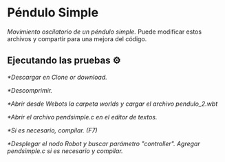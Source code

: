 # Péndulo Simple
_Movimiento oscilatorio de un péndulo simple._
Puede modificar estos archivos y compartir para una mejora del código.

## Ejecutando las pruebas ⚙️
_*Descargar en Clone or download._

_*Descomprimir._

_*Abrir desde Webots la carpeta worlds y cargar el archivo pendulo_2.wbt_

_*Abrir el archivo pendsimple.c en el editor de textos._

_*Si es necesario, compilar. (F7)_

_*Desplegar el nodo Robot y buscar parámetro "controller". Agregar pendsimple.c si es necesario y compilar._
